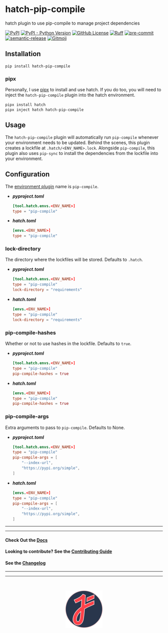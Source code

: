 # hatch-pip-compile

hatch plugin to use pip-compile to manage project dependencies

[![PyPI](https://img.shields.io/pypi/v/hatch-pip-compile?color=blue&label=🔨%20hatch-pip-compile)](https://github.com/juftin/hatch-pip-compile)
[![PyPI - Python Version](https://img.shields.io/pypi/pyversions/hatch-pip-compile)](https://pypi.python.org/pypi/hatch-pip-compile/)
[![GitHub License](https://img.shields.io/github/license/juftin/hatch-pip-compile?color=blue&label=License)](https://github.com/juftin/hatch-pip-compile/blob/main/LICENSE)
[![Ruff](https://img.shields.io/endpoint?url=https://raw.githubusercontent.com/astral-sh/ruff/main/assets/badge/v2.json)](https://github.com/astral-sh/ruff)
[![pre-commit](https://img.shields.io/badge/pre--commit-enabled-lightgreen?logo=pre-commit)](https://github.com/pre-commit/pre-commit)
[![semantic-release](https://img.shields.io/badge/%20%20%F0%9F%93%A6%F0%9F%9A%80-semantic--release-e10079.svg)](https://github.com/semantic-release/semantic-release)
[![Gitmoji](https://img.shields.io/badge/gitmoji-%20😜%20😍-FFDD67.svg)](https://gitmoji.dev)

## Installation

```shell
pip install hatch-pip-compile
```

### pipx

Personally, I use [pipx](https://github.com/pypa/pipx) to install and use hatch. If you do too,
you will need to inject the `hatch-pip-compile` plugin into the hatch environment.

```shell
pipx install hatch
pipx inject hatch hatch-pip-compile
```

## Usage

The `hatch-pip-compile` plugin will automatically run `pip-compile` whenever your
environment needs to be updated. Behind the scenes, this plugin creates a lockfile
at `.hatch/<ENV_NAME>.lock`. Alongside `pip-compile`, this plugin also uses
`pip-sync` to install the dependencies from the lockfile into your environment.

## Configuration

The [environment plugin](https://hatch.pypa.io/latest/plugins/environment/) name is `pip-compile`.

-   **_pyproject.toml_**

    ```toml
    [tool.hatch.envs.<ENV_NAME>]
    type = "pip-compile"
    ```

-   **_hatch.toml_**

    ```toml
    [envs.<ENV_NAME>]
    type = "pip-compile"
    ```

### lock-directory

The directory where the lockfiles will be stored. Defaults to `.hatch`.

-   **_pyproject.toml_**

    ```toml
    [tool.hatch.envs.<ENV_NAME>]
    type = "pip-compile"
    lock-directory = "requirements"
    ```

-   **_hatch.toml_**

    ```toml
    [envs.<ENV_NAME>]
    type = "pip-compile"
    lock-directory = "requirements"
    ```

### pip-compile-hashes

Whether or not to use hashes in the lockfile. Defaults to `true`.

-   **_pyproject.toml_**

    ```toml
    [tool.hatch.envs.<ENV_NAME>]
    type = "pip-compile"
    pip-compile-hashes = true
    ```

-   **_hatch.toml_**

    ```toml
    [envs.<ENV_NAME>]
    type = "pip-compile"
    pip-compile-hashes = true
    ```

### pip-compile-args

Extra arguments to pass to `pip-compile`. Defaults to None.

-   **_pyproject.toml_**

    ```toml
    [tool.hatch.envs.<ENV_NAME>]
    type = "pip-compile"
    pip-compile-args = [
        "--index-url",
        "https://pypi.org/simple",
    ]
    ```

-   **_hatch.toml_**

    ```toml
    [envs.<ENV_NAME>]
    type = "pip-compile"
    pip-compile-args = [
        "--index-url",
        "https://pypi.org/simple",
    ]
    ```

---

---

#### Check Out the [Docs](https://juftin.github.io/hatch-pip-compile/)

#### Looking to contribute? See the [Contributing Guide](https://juftin.github.io/hatch-pip-compile/contributing)

#### See the [Changelog](https://github.com/juftin/hatch-pip-compile/releases)

---

---

<br/>

<p align="center"><a href="https://github.com/juftin"><img src="https://raw.githubusercontent.com/juftin/juftin/main/static/juftin.png" width="120" height="120" alt="logo"></p>
